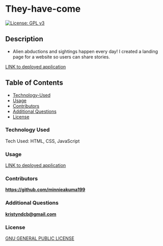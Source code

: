 # They-have-come

[![License: GPL v3](https://img.shields.io/badge/License-GPLv3-blue.svg)](https://www.gnu.org/licenses/gpl-3.0)

## Description

- Alien abductions and sightings happen every day! I created a landing page for a website so users can share stories. 

[LINK to deployed application](https://minnieakuma199.github.io/They-have-come/) 

## Table of Contents

- [Technology-Used](#technology-used)
- [Usage](#usage)
- [Contributors](#contributors)
- [Additional Questions](#additional-questions)
- [License](#license)

### Technology Used

Tech Used: HTML, CSS, JavaScript


### Usage

[LINK to deployed application](https://minnieakuma199.github.io/They-have-come/)


### Contributors

**https://github.com/minnieakuma199**

### Additional Questions

**kristyndcb@gmail.com**

### License

[GNU GENERAL PUBLIC LICENSE](https://github.com/MinnieAkuma199/Note-Taker-App/blob/main/LICENSE)
